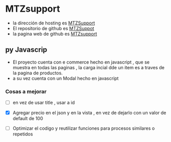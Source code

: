 # MTZsupport


- la dirección de hosting es [MTZSupport](https://mtzsupport.000webhostapp.com)
- El repositorio de github es [MTZSuppot](https://github.com/jslipak/jslipak.github.io)
- la pagina web de github es [MTZsupport](https://jslipak.github.io/)

## py Javascrip

- El proyecto cuenta con e commerce hecho en javascript , que se muestra en todas las paginas , la carga incial dde un item es a traves de la pagina de productos.
- a su vez cuenta con un Modal hecho en javascript 
  
### Cosas a mejorar

- [ ] en vez de usar title  , usar a id 
- [x] Agregar precio en el json y en la vista , en vez de dejarlo con un valor de default de 100
- [ ] Optimizar el codigo y reutilizar funciones para procesos similares o repetidos


